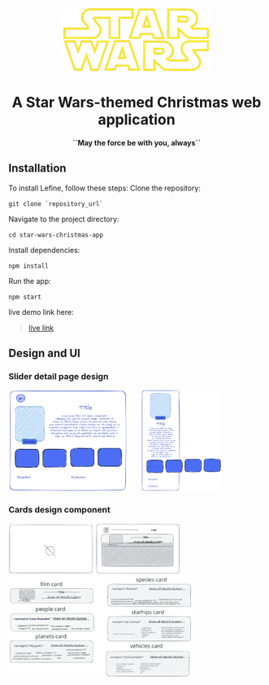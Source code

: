 <div align="center">
<br/>
<a href="https://lefine.netlify.app/">
<img src="src/assets/images/png/logo-rm-bg.png"
height="128"
alt="Lefine logo"
style="border-radius:10px;"
/>
</a>
<p><b><h1>A Star Wars-themed Christmas web application</h1></b></p>
<p><h4>``May the force be with you, always``</h4></p>
</div>

## Installation

To install Lefine, follow these steps:
Clone the repository:

```
git clone `repository_url`
```

Navigate to the project directory:

```
cd star-wars-christmas-app
```

Install dependencies:

```
npm install
```

Run the app:

```
npm start
```

live demo link here:
> [live link](https://the-christmas-star-wars.netlify.app/)

## Design and UI

### Slider detail page design

<img src="./src/assets/images/png/doc/details-desktop-draw.png" height="200"/>&nbsp;&nbsp;&nbsp;&nbsp;&nbsp;&nbsp;
<img src="./src/assets/images/png/doc/details-mobile-draw.png" height="200"/><br/>

### Cards design component

<img src="./src/assets/images/png/doc/card.svg" height="100"/>
<img src="./src/assets/images/png/doc/cards-draft-draw.svg" height="200"/>

